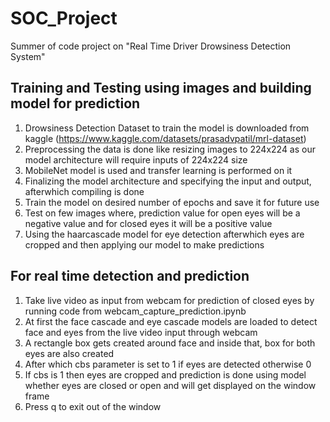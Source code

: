 # SOC_Project
Summer of code project on "Real Time Driver Drowsiness Detection System"

## Training and Testing using images and building model for prediction

1) Drowsiness Detection Dataset to train the model is downloaded from kaggle (https://www.kaggle.com/datasets/prasadvpatil/mrl-dataset)
2) Preprocessing the data is done like resizing images to 224x224 as our model architecture will require inputs of 224x224 size
3) MobileNet model is used and transfer learning is performed on it
4) Finalizing the model architecture and specifying the input and output, afterwhich compiling is done
5) Train the model on desired number of epochs and save it for future use
6) Test on few images where, prediction value for open eyes will be a negative value and for closed eyes it will be a positive value
7) Using the haarcascade model for eye detection afterwhich eyes are cropped and then applying our model to make predictions

## For real time detection and prediction

1) Take live video as input from webcam for prediction of closed eyes by running code from webcam_capture_prediction.ipynb
2) At first the face cascade and eye cascade models are loaded to detect face and eyes from the live video input through webcam
3) A rectangle box gets created around face and inside that, box for both eyes are also created
4) After which cbs parameter is set to 1 if eyes are detected otherwise 0
5) If cbs is 1 then eyes are cropped and prediction is done using model whether eyes are closed or open and will get displayed on the window frame
6) Press q to exit out of the window

